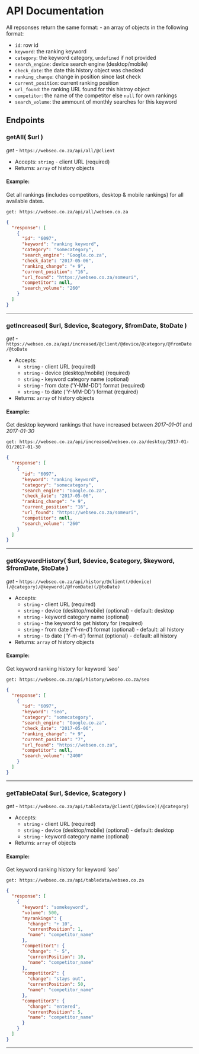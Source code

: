 # API Documentation

All repsonses return the same format: - an array of objects in the following format:

- `id`: row id
- `keyword`: the ranking keyword
- `category`: the keyword category, `undefined` if not provided
- `search_engine`: device search engine (desktop/mobile)
- `check_date`: the date this history object was checked
- `ranking_change`: change in position since last check
- `current_position`: current ranking position
- `url_found`: the ranking URL found for this histroy object
- `competitor`: the name of the competitor else `null` for own rankings
- `search_volume`: the ammount of monthly searches for this keyword

## Endpoints

### getAll( $url )

_get_ -  `https://webseo.co.za/api/all/@client`

- Accepts: `string` - client URL (required)
- Returns: `array` of history objects  

#### Example:

Get all rankings (includes competitors, desktop & mobile rankings) for all available dates.

`get: https://webseo.co.za/api/all/webseo.co.za`

```json
{
  "response": [
    {
      "id": "6097",
      "keyword": "ranking keyword",
      "category": "somecategory",
      "search_engine": "Google.co.za",
      "check_date": "2017-05-06",
      "ranking_change": "+ 9",
      "current_position": "16",
      "url_found": "https://webseo.co.za/someuri",
      "competitor": null,
      "search_volume": "260"
    }
  ] 
}
```
<hr>

### getIncreased( $url, $device, $category, $fromDate, $toDate )

_get_ - `https://webseo.co.za/api/increased/@client/@device/@category/@fromDate/@toDate`

- Accepts: 
  - `string` - client URL (required)
  - `string` - device (desktop/mobile) (required)
  - `string` - keyword category name (optional)
  - `string` - from date ('Y-MM-DD') format (required)
  - `string` - to date ('Y-MM-DD') format (required)
- Returns: `array` of history objects

#### Example:
Get desktop keyword rankings that have increased between _2017-01-01_ and _2017-01-30_

`get: https://webseo.co.za/api/increased/webseo.co.za/desktop/2017-01-01/2017-01-30`

```json
{
  "response": [
    {
      "id": "6097",
      "keyword": "ranking keyword",
      "category": "somecategory",
      "search_engine": "Google.co.za",
      "check_date": "2017-05-06",
      "ranking_change": "+ 9",
      "current_position": "16",
      "url_found": "https://webseo.co.za/someuri",
      "competitor": null,
      "search_volume": "260"
    }
  ] 
}
```

<hr>

### getKeywordHistory( $url, $device, $category, $keyword, $fromDate, $toDate )

_get_ - `https://webseo.co.za/api/history/@client(/@device)(/@category)/@keyword(/@fromDate)(/@toDate)`

- Accepts: 
  - `string` - client URL (required)
  - `string` - device (desktop/mobile) (optional) - default: desktop
  - `string` - keyword category name (optional)
  - `string` - the keyword to get history for (required)  
  - `string` - from date ('Y-m-d') format (optional) - default: all history
  - `string` - to date ('Y-m-d') format (optional) - default: all history
- Returns: `array` of history objects

#### Example:
Get keyword ranking history for keyword _'seo'_

`get: https://webseo.co.za/api/history/webseo.co.za/seo`

```json
{
  "response": [
    {
      "id": "6097",
      "keyword": "seo",
      "category": "somecategory",
      "search_engine": "Google.co.za",
      "check_date": "2017-05-06",
      "ranking_change": "+ 9",
      "current_position": "7",
      "url_found": "https://webseo.co.za",
      "competitor": null,
      "search_volume": "2400"
    }
  ] 
}
```

<hr>

### getTableData( $url, $device, $category )

_get_ - `https://webseo.co.za/api/tabledata/@client(/@device)(/@category)`

- Accepts: 
  - `string` - client URL (required)
  - `string` - device (desktop/mobile) (optional) - default: desktop
  - `string` - keyword category name (optional)
- Returns: `array` of objects

#### Example:
Get keyword ranking history for keyword _'seo'_

`get: https://webseo.co.za/api/tabledata/webseo.co.za`

```json
{
  "response": [
    {
      "keyword": "somekeyword",
      "volume": 500,
      "myrankings": {
        "change": "+ 10",
        "currentPosition": 1,
        "name": "competitor_name"
      },
      "competitor1": {
        "change": "- 5",
        "currentPosition": 10,
        "name": "competitor_name"
      },
      "competitor2": {
        "change": "stays out",
        "currentPosition": 50,
        "name": "competitor_name"
      },
      "competitor3": {
        "change": "entered",
        "currentPosition": 5,
        "name": "competitor_name"
      }                    
    }
  ] 
}
```

<hr>